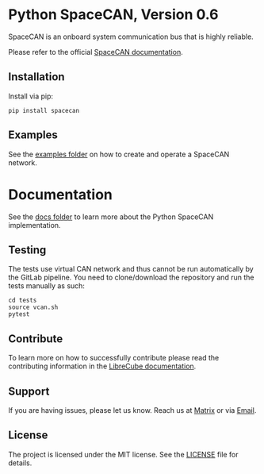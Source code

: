 # Python SpaceCAN, Version 0.6

SpaceCAN is an onboard system communication bus that is highly reliable.

Please refer to the official [SpaceCAN documentation](https://librecube.gitlab.io/standards/spacecan/).

## Installation

Install via pip:

```
pip install spacecan
```

## Examples

See the [examples folder](examples/) on how to create and operate a SpaceCAN network.

# Documentation

See the [docs folder](docs/) to learn more about the Python SpaceCAN implementation.

## Testing

The tests use virtual CAN network and thus cannot be run automatically by the GitLab pipeline. You
need to clone/download the repository and run the tests manually as such:

```
cd tests
source vcan.sh
pytest
```

## Contribute

To learn more on how to successfully contribute please read the contributing
information in the [LibreCube documentation](https://librecube.gitlab.io/).

## Support

If you are having issues, please let us know. Reach us at
[Matrix](https://app.element.io/#/room/#librecube.org:matrix.org)
or via [Email](mailto:info@librecube.org).

## License

The project is licensed under the MIT license. See the [LICENSE](./LICENSE.txt) file for details.
